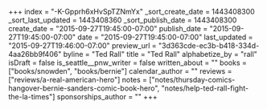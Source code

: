 +++
index = "-K-Gpprh6xHvSpTZNmYx"
_sort_create_date = 1443408300
_sort_last_updated = 1443408360
_sort_publish_date = 1443408300
create_date = "2015-09-27T19:45:00-07:00"
publish_date = "2015-09-27T19:45:00-07:00"
date = "2015-09-27T19:45:00-07:00"
last_updated = "2015-09-27T19:46:00-07:00"
preview_url = "3d363cde-ec3b-b418-334d-4aa26bb9f406"
byline = "Ted Rall"
title = "Ted Rall"
alphabetize_by = "rall"
isDraft = false
is_seattle__pnw_writer = false
written_about = ""
books = ["books/snowden", "books/bernie"]
calendar_author = ""
reviews = ["reviews/a-real-american-hero"]
notes = ["notes/thursday-comics-hangover-bernie-sanders-comic-book-hero", "notes/help-ted-rall-fight-the-la-times"]
sponsorships_author = ""
+++
